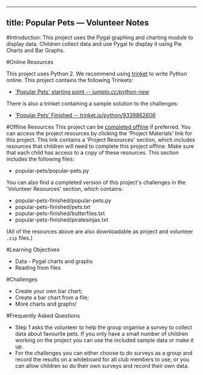 
---
title: Popular Pets — Volunteer Notes
---

#Introduction:
This project uses the Pygal graphing and charting module to display data. Children collect data and use Pygal to display it using Pie Charts and Bar Graphs.  

#Online Resources

This project uses Python 2. We recommend using [trinket](https://trinket.io/) to write Python online. This project contains the following Trinkets:

+ ['Popular Pets' starting point -- jumpto.cc/python-new](http://jumpto.cc/python-new)

There is also a trinket containing a sample solution to the challenges:

+ [‘Popular Pets’ Finished -- trinket.io/python/9339862606](https://trinket.io/python/9339862606)

#Offline Resources
This project can be [completed offline](https://www.codeclubprojects.org/en-GB/resources/python-working-offline/) if preferred. You can access the project resources by clicking the 'Project Materials' link for this project. This link contains a 'Project Resources' section, which includes resources that children will need to complete this project offline. Make sure that each child has access to a copy of these resources. This section includes the following files:

+ popular-pets/popular-pets.py

You can also find a completed version of this project's challenges in the 'Volunteer Resources' section, which contains:

+ popular-pets-finished/popular-pets.py
+ popular-pets-finished/pets.txt
+ popular-pets-finished/butterfiles.txt
+ popular-pets-finished/piratesinjas.txt

(All of the resources above are also downloadable as project and volunteer `.zip` files.)

#Learning Objectives
+ Data - Pygal charts and graphs
+ Reading from files

#Challenges
+ Create your own bar chart;
+ Create a bar chart from a file;
+ More charts and graphs!

#Frequently Asked Questions
+ Step 1 asks the volunteer to help the group organise a survey to collect data about favourite pets. If you only have a small number of children working on the project you can use the included sample data or make it up. 
+ For the challenges you can either choose to do surveys as a group and record the results on a whiteboard for all club members to use, or you can allow children so do their own surveys and record their own data. 

